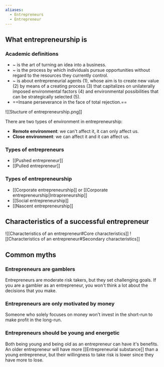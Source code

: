 ```yaml
---
aliases:
  - Entrepreneurs
  - Entrepreneur
---
```

## What entrepreneurship is
### Academic definitions
- ~ is the art of turning an idea into a business.
- ~ is the process by which individuals pursue opportunities without regard to the resources they currently control.
- ~ is about entrepreneurial agents (1), whose aim is to create new value (2) by means of a creating process (3) that capitalizes on unilaterally imposed environmental factors (4) and environmental possibilities that can be strategically selected (5).
- ==Insane perseverance in the face of total rejection.==

![[Stucture of entrepreneurship.png]]

There are two types of environment in entrepreneurship:
- **Remote environment**: we can't affect it, it can only affect us.
- **Close environment**: we can affect it and it can affect us.
### Types of entrepreneurs
- [[Pushed entrepreneur]]
- [[Pulled entrepreneur]]
### Types of entrepreneurship
- [[Corporate entrepreneurship]] or [[Corporate entrepreneurship|Intrapreneurship]]
- [[Social entrepreneurship]]
- [[Nascent entrepreneurship]]
## Characteristics of a successful entrepreneur
![[Characteristics of an entrepreneur#Core characteristics]]
![[Characteristics of an entrepreneur#Secondary characteristics]]
## Common myths
### Entrepreneurs are gamblers
Entrepreneurs are moderate risk takers, but they set challenging goals. If you are a gambler as an entrepreneur, you won't think a lot about the decisions that you make. 
### Entrepreneurs are only motivated by money
Someone who solely focuses on money won't invest in the short-run to make profit in the long-run.
### Entrepreneurs should be young and energetic
Both being young and being old as an entrepreneur can have it's benefits. An older entrepreneur will have more [[Entrepreneurial substance]] than a young entrepreneur, but their willingness to take risk is lower since they have more to lose.